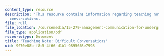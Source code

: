 ```yaml
---
content_type: resource
description: 'This resource contains information regarding teaching note: difficult
  conversations.'
file: null
file_location: /coursemedia/15-279-management-communication-for-undergraduates-fall-2012/9070e88bf8c54f66d3b19895668e7998_MIT15_279F12_difficultConv.pdf
file_type: application/pdf
resourcetype: Document
title: 'Teaching Note: Difficult Conversations'
uid: 9070e88b-f8c5-4f66-d3b1-9895668e7998
---
```

